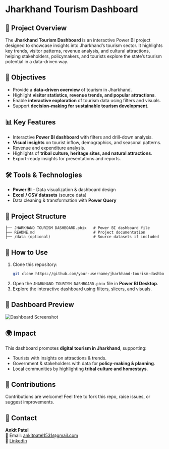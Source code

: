 # Jharkhand Tourism Dashboard

## 📌 Project Overview
The **Jharkhand Tourism Dashboard** is an interactive Power BI project designed to showcase insights into Jharkhand’s tourism sector. It highlights key trends, visitor patterns, revenue analysis, and cultural attractions, helping stakeholders, policymakers, and tourists explore the state’s tourism potential in a data-driven way.

## 🎯 Objectives
- Provide a **data-driven overview** of tourism in Jharkhand.  
- Highlight **visitor statistics, revenue trends, and popular attractions**.  
- Enable **interactive exploration** of tourism data using filters and visuals.  
- Support **decision-making for sustainable tourism development**.  

## 📊 Key Features
- Interactive **Power BI dashboard** with filters and drill-down analysis.  
- **Visual insights** on tourist inflow, demographics, and seasonal patterns.  
- Revenue and expenditure analysis.  
- Highlights of **tribal culture, heritage sites, and natural attractions**.  
- Export-ready insights for presentations and reports.  

## 🛠️ Tools & Technologies
- **Power BI** – Data visualization & dashboard design  
- **Excel / CSV datasets** (source data)  
- Data cleaning & transformation with **Power Query**  

## 📂 Project Structure
```
├── JHARKHAND TOURISM DASHBOARD.pbix   # Power BI dashboard file
├── README.md                          # Project documentation
├── /data (optional)                   # Source datasets if included
```

## 🚀 How to Use
1. Clone this repository:
   ```bash
   git clone https://github.com/your-username/jharkhand-tourism-dashboard.git
   ```
2. Open the `JHARKHAND TOURISM DASHBOARD.pbix` file in **Power BI Desktop**.  
3. Explore the interactive dashboard using filters, slicers, and visuals.  

## 📸 Dashboard Preview
![Dashboard Screenshot](https://github.com/username/reponame/blob/main/images/dashboard.png?raw=true)
 

## 🌍 Impact
This dashboard promotes **digital tourism in Jharkhand**, supporting:  
- Tourists with insights on attractions & trends.  
- Government & stakeholders with data for **policy-making & planning**.  
- Local communities by highlighting **tribal culture and homestays**.  

## 🤝 Contributions
Contributions are welcome! Feel free to fork this repo, raise issues, or suggest improvements.  

## 📧 Contact
**Ankit Patel**  
📩 Email: ankitpatel1531@gmail.com  
🔗 [LinkedIn](https://www.linkedin.com/in/ankit-patel-03b0a7291/)  
